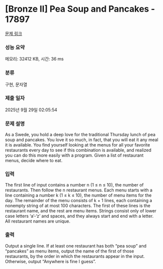 # [Bronze II] Pea Soup and Pancakes - 17897 

[문제 링크](https://www.acmicpc.net/problem/17897) 

### 성능 요약

메모리: 32412 KB, 시간: 36 ms

### 분류

구현, 문자열

### 제출 일자

2025년 9월 29일 02:05:54

### 문제 설명

<p>As a Swede, you hold a deep love for the traditional Thursday lunch of pea soup and pancakes. You love it so much, in fact, that you will eat it any meal it is available. You find yourself looking at the menus for all your favorite restaurants every day to see if this combination is available, and realized you can do this more easily with a program. Given a list of restaurant menus, decide where to eat.</p>

### 입력 

 <p>The first line of input contains a number n (1 ≤ n ≤ 10), the number of restaurants. Then follow the n restaurant menus. Each menu starts with a line containing a number k (1 ≤ k ≤ 10), the number of menu items for the day. The remainder of the menu consists of k + 1 lines, each containing a nonempty string of at most 100 characters. The first of these lines is the restaurant name, and the rest are menu items. Strings consist only of lower case letters ‘a’-‘z’ and spaces, and they always start and end with a letter. All restaurant names are unique.</p>

### 출력 

 <p>Output a single line. If at least one restaurant has both “pea soup” and “pancakes” as menu items, output the name of the first of those restaurants, by the order in which the restaurants appear in the input. Otherwise, output “Anywhere is fine I guess”.</p>

